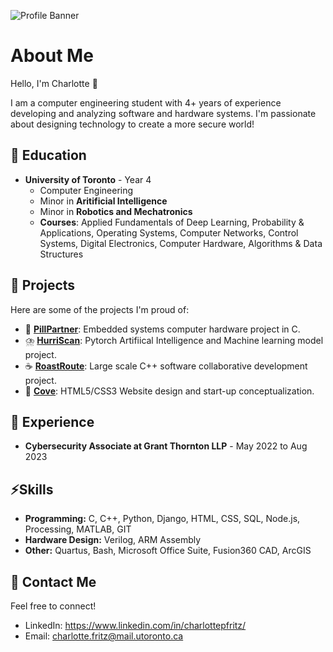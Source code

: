 ![Profile Banner](https://github.com/charlottepfritz/charlottepfritz/assets/133656144/c4351711-3bc6-4dc3-95a4-47ed83a77be2)

# About Me

Hello, I'm Charlotte 🌼

I am a computer engineering student with 4+ years of experience developing and analyzing software and hardware systems. I'm passionate about designing technology to create a more secure world!

## 🌟 Education

- **University of Toronto** - Year 4
  - Computer Engineering
  - Minor in **Aritificial Intelligence**
  - Minor in **Robotics and Mechatronics**
  - **Courses**: Applied Fundamentals of Deep Learning, Probability & Applications, Operating Systems, Computer Networks, Control Systems, Digital Electronics, Computer Hardware, Algorithms & Data Structures
 
## 💬 Projects

Here are some of the projects I'm proud of:
- 💊 [**PillPartner**](https://github.com/charlottepfritz/PillPartner): Embedded systems computer hardware project in C.
- ⛈️ [**HurriScan**](https://github.com/macaroonforu/HurriScan/tree/main): Pytorch Artifiical Intelligence and Machine learning model project.
- ☕ [**RoastRoute**](https://github.com/ambroseling/RoastRoute-GIS): Large scale C++ software collaborative development project.
- 🐚 [**Cove**](https://main--cove-serenity-in-storytime.netlify.app): HTML5/CSS3 Website design and start-up conceptualization.

## 💼 Experience

- **Cybersecurity Associate at Grant Thornton LLP** - May 2022 to Aug 2023


## ⚡️Skills

- **Programming:** C, C++, Python, Django, HTML, CSS, SQL, Node.js, Processing, MATLAB, GIT 
- **Hardware Design:** Verilog, ARM Assembly
- **Other:** Quartus, Bash, Microsoft Office Suite, Fusion360 CAD, ArcGIS

## 🔗 Contact Me

Feel free to connect!

- LinkedIn: https://www.linkedin.com/in/charlottepfritz/
- Email: charlotte.fritz@mail.utoronto.ca

